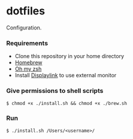 # dotfiles
Configuration.

### Requirements
- Clone this repository in your home directory
- [Homebrew](https://brew.sh/)
- [Oh my zsh](https://ohmyz.sh/)
- Install [Displaylink](https://www.displaylink.com/downloads/macos) to use external monitor

### Give permissions to shell scripts
`$ chmod +x ./install.sh && chmod +x ./brew.sh`

### Run
`$ ./install.sh /Users/<username>/`